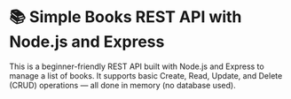 # 📚 Simple Books REST API with Node.js and Express

This is a beginner-friendly REST API built with Node.js and Express to manage a list of books. It supports basic Create, Read, Update, and Delete (CRUD) operations — all done in memory (no database used).
